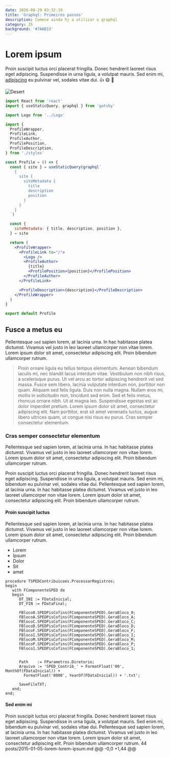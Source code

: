 ```yaml
---
date: 2020-08-29 03:32:19
title: 'Graphql: Primeiros passos'
description: Comece ainda hj a utilizar o graphql
category: JS
background: '#7AAB13'
---
```


# Lorem ipsum

Proin suscipit luctus orci placerat fringilla. Donec hendrerit laoreet risus eget adipiscing. Suspendisse in urna ligula, a volutpat mauris. Sed enim mi, [adipiscing](http://google.com) eu pulvinar vel, sodales vitae dui. :thumbsup: :smile: :sparkler:

![Desert](/assets/images/desert.jpg)

```jsx
import React from 'react'
import { useStaticQuery, graphql } from 'gatsby'

import Logo from '../Logo'

import {
  ProfileWrapper,
  ProfileLink,
  ProfileAuthor,
  ProfilePosition,
  ProfileDescription,
} from './styles'

const Profile = () => {
  const { site } = useStaticQuery(graphql`
    {
      site {
        siteMetadata {
          title
          description
          position
        }
      }
    }
  `)

  const {
    siteMetadata: { title, description, position },
  } = site

  return (
    <ProfileWrapper>
      <ProfileLink to="/">
        <Logo />
        <ProfileAuthor>
          {title}
          <ProfilePosition>{position}</ProfilePosition>
        </ProfileAuthor>
      </ProfileLink>

      <ProfileDescription>{description}</ProfileDescription>
    </ProfileWrapper>
  )
}

export default Profile
```

## Fusce a metus eu

Pellentesque `sed` sapien lorem, at lacinia urna. In hac habitasse platea dictumst. Vivamus vel justo in leo laoreet ullamcorper non vitae lorem. Lorem ipsum dolor sit amet, consectetur adipiscing elit. Proin bibendum ullamcorper rutrum.

> Proin ornare ligula eu tellus tempus elementum. Aenean bibendum iaculis mi, nec blandit lacus interdum vitae. Vestibulum non nibh risus, a scelerisque purus. Ut vel arcu ac tortor adipiscing hendrerit vel sed massa. Fusce sem libero, lacinia vulputate interdum non, porttitor non quam. Aliquam sed felis ligula. Duis non nulla magna.
> Nullam eros mi, mollis in sollicitudin non, tincidunt sed enim. Sed et felis metus, rhoncus ornare nibh. Ut at magna leo. Suspendisse egestas est ac dolor imperdiet pretium. Lorem ipsum dolor sit amet, consectetur adipiscing elit. Nam porttitor, erat sit amet venenatis luctus, augue libero ultrices quam, ut congue nisi risus eu purus. Cras semper consectetur elementum.

### Cras semper consectetur elementum

Pellentesque sed sapien lorem, at lacinia urna. In hac habitasse platea dictumst. Vivamus vel justo in leo laoreet ullamcorper non vitae lorem. Lorem ipsum dolor sit amet, consectetur adipiscing elit. Proin bibendum ullamcorper rutrum.

Proin suscipit luctus orci placerat fringilla. Donec hendrerit laoreet risus eget adipiscing. Suspendisse in urna ligula, a volutpat mauris. Sed enim mi, bibendum eu pulvinar vel, sodales vitae dui. Pellentesque sed sapien lorem, at lacinia urna. In hac habitasse platea dictumst. Vivamus vel justo in leo laoreet ullamcorper non vitae lorem. Lorem ipsum dolor sit amet, consectetur adipiscing elit. Proin bibendum ullamcorper rutrum.

#### Proin suscipit luctus

Pellentesque sed sapien lorem, at lacinia urna. In hac habitasse platea dictumst. Vivamus vel justo in leo laoreet ullamcorper non vitae lorem. Lorem ipsum dolor sit amet, consectetur adipiscing elit. Proin bibendum ullamcorper rutrum.

- Lorem
- Ipsum
- Dolor
- Sit
- amet

```delphi
procedure TSPEDContribuicoes.ProcessarRegistros;
begin
   with FComponenteSPED do
   begin
      DT_INI := FDataInicial;
      DT_FIN := FDataFinal;

      FBloco0.SPEDPisCofins(FComponenteSPED).GeraBloco_0;
      FBlocoA.SPEDPisCofins(FComponenteSPED).GeraBloco_A;
      FBlocoC.SPEDPisCofins(FComponenteSPED).GeraBloco_C;
      FBlocoD.SPEDPisCofins(FComponenteSPED).GeraBloco_D;
      FBlocoF.SPEDPisCofins(FComponenteSPED).GeraBloco_F;
      FBlocoI.SPEDPisCofins(FComponenteSPED).GeraBloco_I;
      FBlocoM.SPEDPisCofins(FComponenteSPED).GeraBloco_M;
      FBlocoP.SPEDPisCofins(FComponenteSPED).GeraBloco_P;
      FBloco1.SPEDPisCofins(FComponenteSPED).GeraBloco_1;


      Path    := FParametros.Diretorio;
      Arquivo := 'SPED_Contrib_' + FormatFloat('00', MonthOf(FDataInicial)) +
        FormatFloat('0000', YearOf(FDataInicial)) + '.txt';

      SaveFileTXT;
   end;
end;
```

#### Sed enim mi

Proin suscipit luctus orci placerat fringilla. Donec hendrerit laoreet risus eget adipiscing. Suspendisse in urna ligula, a volutpat mauris. Sed enim mi, bibendum eu pulvinar vel, sodales vitae dui. Pellentesque sed sapien lorem, at lacinia urna. In hac habitasse platea dictumst. Vivamus vel justo in leo laoreet ullamcorper non vitae lorem. Lorem ipsum dolor sit amet, consectetur adipiscing elit. Proin bibendum ullamcorper rutrum.
44 posts/2015-01-05-lorem-lorem-ipsum.md
@@ -0,0 +1,44 @@
